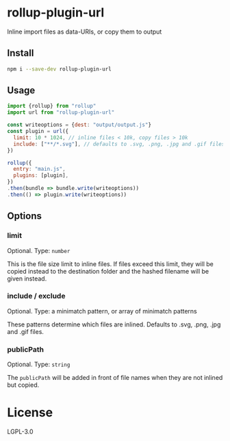 # rollup-plugin-url

Inline import files as data-URIs, or copy them to output

## Install

```sh
npm i --save-dev rollup-plugin-url
```

## Usage

```js
import {rollup} from "rollup"
import url from "rollup-plugin-url"

const writeoptions = {dest: "output/output.js"}
const plugin = url({
  limit: 10 * 1024, // inline files < 10k, copy files > 10k
  include: ["**/*.svg"], // defaults to .svg, .png, .jpg and .gif files
})

rollup({
  entry: "main.js",
  plugins: [plugin],
})
.then(bundle => bundle.write(writeoptions))
.then(() => plugin.write(writeoptions))
```

## Options

### limit

Optional. Type: `number`

This is the file size limit to inline files. If files exceed this limit, they
will be copied instead to the destination folder and the hashed filename will
be given instead.

### include / exclude

Optional. Type: a minimatch pattern, or array of minimatch patterns

These patterns determine which files are inlined. Defaults to .svg, .png, .jpg
and .gif files.

### publicPath

Optional. Type: `string`

The `publicPath` will be added in front of file names when they are not inlined
but copied.

# License

LGPL-3.0
